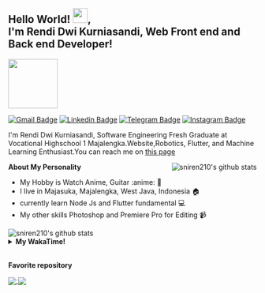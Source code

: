 ## Hello World! <img src="https://media.giphy.com/media/hvRJCLFzcasrR4ia7z/giphy.gif" width="30px"/>,<br> I'm Rendi Dwi Kurniasandi, Web Front end and Back end Developer!

<img src="https://media.giphy.com/media/M9gbBd9nbDrOTu1Mqx/giphy.gif" width="100"/>
<!-- <img src="https://komarev.com/ghpvc/?username=sniren210&style=flat-square&color=blue" alt=""/> -->

[![Gmail Badge](https://img.shields.io/badge/-Gmail-white?style=plastic&logo=Gmail&link=mailto:sniren2002@gmail.com)](mailto:sniren2002@gmail.com)
[![Linkedin Badge](https://img.shields.io/badge/-LinkedIn-blue?style=plastic&logo=Linkedin&link=https://www.linkedin.com/in/rendi-dwi-kurniasandi-9442571b6/)](https://www.linkedin.com/in/rendi-dwi-kurniasandi-9442571b6/)
[![Telegram Badge](https://img.shields.io/badge/-Telegram-blue?style=plastic&logo=telegram&link=https://t.me/Blank202)](https://t.me/Blank202)
[![Instagram Badge](https://img.shields.io/badge/-Instagram-white?style=plastic&logo=instagram&link=https://www.instagram.com/r3ndks/)](https://www.instagram.com/r3ndks/)

I'm Rendi Dwi Kurniasandi, Software Engineering Fresh Graduate at Vocational Highschool 1 Majalengka.Website,Robotics, Flutter, and Machine Learning Enthusiast.You can reach me on [this page](https://sniren210.github.io/)

<img align="right" alt="sniren210's github stats" src="https://github-readme-stats.vercel.app/api/top-langs/?username=sniren210&theme=shades-of-purple&count_private=true&show_icons=true"/>

**About My Personality**

- My Hobby is Watch Anime, Guitar :anime: :guitar:
- I live in Majasuka, Majalengka, West Java, Indonesia :house:
- currently learn Node Js and Flutter fundamental :computer:
- My other skills Photoshop and Premiere Pro for Editing :video_camera:

<img alt="sniren210's github stats" src="https://github-readme-stats.vercel.app/api?username=sniren210&show_icons=true&hide_border=true&include_all_commits=true&line_height=24&theme=shades-of-purple"/>

<details>
  <summary><b>My WakaTime!</b></summary>
  <br>
  
 <!--START_SECTION:waka-->
<!--END_SECTION:waka-->
</details>

<br>

**Favorite repository**

<a href="https://github.com/sniren210/movie-app-flutter">
  <img align="center" src="https://github-readme-stats.vercel.app/api/pin/?username=sniren210&repo=movie-app-flutter&title_color=fff&icon_color=f9f9f9&text_color=9f9f9f&bg_color=151515" />
</a>
<a href="https://github.com/sniren210/pengawasan-corona">
  <img align="center" src="https://github-readme-stats.vercel.app/api/pin/?username=sniren210&repo=pengawasan-corona&title_color=fff&icon_color=f9f9f9&text_color=9f9f9f&bg_color=151515" />
</a>
